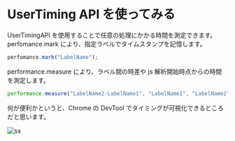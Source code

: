 # UserTiming API を使ってみる

UserTimingAPI を使用することで任意の処理にかかる時間を測定できます。  
perfomance.mark により、指定ラベルでタイムスタンプを記憶します。

```js
perfomance.mark("LabelName");
```

performance.measure により、ラベル間の時差や js 解析開始時点からの時間を測定します。

```js
performance.measure("LabelName2-LabelName1", "LabelName1", "LabelName2");
```

何が便利かというと、Chrome の DevTool でタイミングが可視化できるところだと思います。

![ss](https://user-images.githubusercontent.com/49807271/210197815-6fc7a912-56e5-47d0-8bee-c455dcef2cf4.png)
